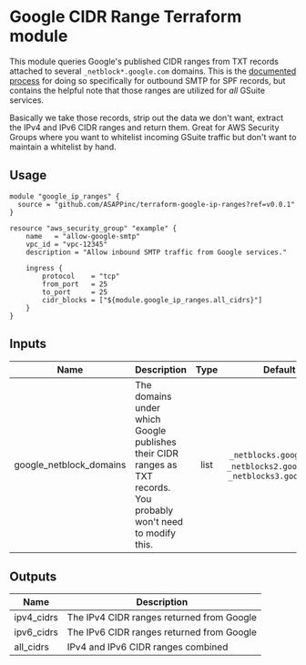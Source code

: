# Google CIDR Range Terraform module

This module queries Google's published CIDR ranges from TXT records attached to several `_netblock*.google.com` domains. This is the [documented process](https://support.google.com/a/answer/60764?hl=en) for doing so specifically for outbound SMTP for SPF records, but contains the helpful note that those ranges are utilized for _all_ GSuite services.

Basically we take those records, strip out the data we don't want, extract the IPv4 and IPv6 CIDR ranges and return them. Great for AWS Security Groups where you want to whitelist incoming GSuite traffic but don't want to maintain a whitelist by hand.

## Usage

```hcl
module "google_ip_ranges" {
  source = "github.com/ASAPPinc/terraform-google-ip-ranges?ref=v0.0.1"
}

resource "aws_security_group" "example" {
    name   = "allow-google-smtp"
    vpc_id = "vpc-12345"
    description = "Allow inbound SMTP traffic from Google services."

    ingress {
        protocol    = "tcp"
        from_port   = 25
        to_port     = 25
        cidr_blocks = ["${module.google_ip_ranges.all_cidrs}"]
    }
}
```

<!-- BEGINNING OF PRE-COMMIT-TERRAFORM DOCS HOOK -->

## Inputs

| Name | Description | Type | Default | Required |
|------|-------------|:----:|:-----:|:-----:|
| google_netblock_domains | The domains under which Google publishes their CIDR ranges as TXT records. You probably won't need to modify this. | list |  `_netblocks.google.com`, `_netblocks2.google.com`, `_netblocks3.google.com` | no |

## Outputs
| Name | Description |
|------|-------------|
| ipv4_cidrs | The IPv4 CIDR ranges returned from Google |
| ipv6_cidrs | The IPv6 CIDR ranges returned from Google |
| all_cidrs | IPv4 and IPv6 CIDR ranges combined |
